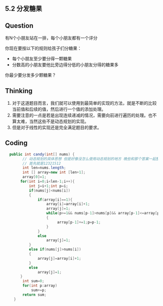 ## 5.2 分发糖果

## Question

有N个小朋友站在一排，每个小朋友都有一个评分

你现在要按以下的规则给孩子们分糖果：

- 每个小朋友至少要分得一颗糖果
- 分数高的小朋友要他比旁边得分低的小朋友分得的糖果多

你最少要分发多少颗糖果？





## Thinking

1. 对于这道题目而言，我们就可以使用到最简单的实现的方法，就是不断的比较当前值和后续的值，然后进行一个值的添加处理。
2. 需要注意的一点是若是出现连续递减的情况，需要向前进行遍历的处理。也不算太难，当然这些不是动态规划的实现。
3. 但是对于线性的实现还是完全满足题目的要求。

## Coding

```java
  public int candy(int[] nums) {
        // 动态规划的具体思想 但是好像没怎么使用动态规划的地方 晚些和那个答案一起整理一下
        // 首先就是12321512
        int len=nums.length;
        int [] array=new int [len+1];
        array[0]=1;
       for(int i=0;i<len-1;i++){
           int j=i+1;int p=i;
           if(nums[j]<nums[i])
           {
               if(array[i]==1){
                   array[i]=array[i]+1;
                   array[j]=1;
                   while(p>=1&& nums[p-1]>nums[p]&& array[p-1]<=array[p])
                   {
                        array[p-1]+=1;p=p-1;
                   }
               }
               else
                   array[j]=1;
           }
           else if(nums[j]>nums[i])
           {
               array[j]=array[i]+1;
           }
           else
               array[j]=1;
       }
        int sum=0;
        for(int p:array)
            sum+=p;
        return sum;
    }
```


